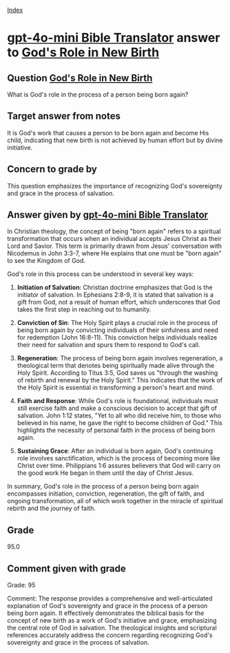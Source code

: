 
[Index](../../index.md)
# [gpt-4o-mini Bible Translator](../../answering_models/gpt-4o-mini_Bible_Translator.md) answer to [God's Role in New Birth](../../questions/God's_Role_in_New_Birth.md)

## Question [God's Role in New Birth](../../questions/God's_Role_in_New_Birth.md)
What is God's role in the process of a person being born again?

## Target answer from notes
It is God's work that causes a person to be born again and become His child, indicating that new birth is not achieved by human effort but by divine initiative.

## Concern to grade by
This question emphasizes the importance of recognizing God's sovereignty and grace in the process of salvation.

## Answer given by [gpt-4o-mini Bible Translator](../../answering_models/gpt-4o-mini_Bible_Translator.md)
In Christian theology, the concept of being "born again" refers to a spiritual transformation that occurs when an individual accepts Jesus Christ as their Lord and Savior. This term is primarily drawn from Jesus' conversation with Nicodemus in John 3:3-7, where He explains that one must be "born again" to see the Kingdom of God.

God's role in this process can be understood in several key ways:

1. **Initiation of Salvation**: Christian doctrine emphasizes that God is the initiator of salvation. In Ephesians 2:8-9, it is stated that salvation is a gift from God, not a result of human effort, which underscores that God takes the first step in reaching out to humanity.

2. **Conviction of Sin**: The Holy Spirit plays a crucial role in the process of being born again by convicting individuals of their sinfulness and need for redemption (John 16:8-11). This conviction helps individuals realize their need for salvation and spurs them to respond to God's call.

3. **Regeneration**: The process of being born again involves regeneration, a theological term that denotes being spiritually made alive through the Holy Spirit. According to Titus 3:5, God saves us "through the washing of rebirth and renewal by the Holy Spirit." This indicates that the work of the Holy Spirit is essential in transforming a person's heart and mind.

4. **Faith and Response**: While God's role is foundational, individuals must still exercise faith and make a conscious decision to accept that gift of salvation. John 1:12 states, "Yet to all who did receive him, to those who believed in his name, he gave the right to become children of God." This highlights the necessity of personal faith in the process of being born again.

5. **Sustaining Grace**: After an individual is born again, God's continuing role involves sanctification, which is the process of becoming more like Christ over time. Philippians 1:6 assures believers that God will carry on the good work He began in them until the day of Christ Jesus.

In summary, God's role in the process of a person being born again encompasses initiation, conviction, regeneration, the gift of faith, and ongoing transformation, all of which work together in the miracle of spiritual rebirth and the journey of faith.

## Grade
95.0

## Comment given with grade
Grade: 95

Comment: The response provides a comprehensive and well-articulated explanation of God's sovereignty and grace in the process of a person being born again. It effectively demonstrates the biblical basis for the concept of new birth as a work of God's initiative and grace, emphasizing the central role of God in salvation. The theological insights and scriptural references accurately address the concern regarding recognizing God's sovereignty and grace in the process of salvation.
